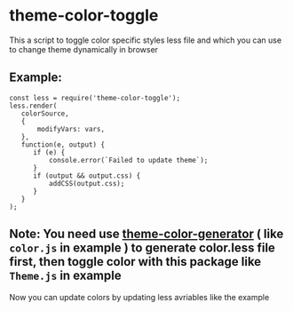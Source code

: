 # theme-color-toggle

This a script to toggle color specific styles less file and which you can use to change theme dynamically in browser

## Example:

```
const less = require('theme-color-toggle');
less.render(
   colorSource,
   {
       modifyVars: vars,
   },
   function(e, output) {
      if (e) {
          console.error(`Failed to update theme`);
      }
      if (output && output.css) {
          addCSS(output.css);
      }
   }
);
```
## Note: You need use [theme-color-generator](https://github.com/kingller/theme-color-generator) ( like `color.js` in example ) to generate color.less file first, then toggle color with this package like `Theme.js` in example 


Now you can update colors by updating less avriables like the example
